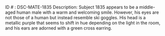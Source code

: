 ID # : DSC-MATE-1835
Description: Subject 1835 appears to be a middle-aged human male with a warm and welcoming smile. However, his eyes are not those of a human but instead resemble ski goggles. His head is a metallic purple that seems to shift in hue depending on the light in the room, and his ears are adorned with a green cross earring.